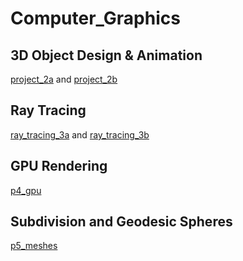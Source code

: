 # Computer_Graphics
## 3D Object Design & Animation
[project_2a](https://github.com/lsh4205/Computer_Graphics/tree/main/project_2a) and [project_2b](https://github.com/lsh4205/Computer_Graphics/tree/main/project_2b)

## Ray Tracing
[ray_tracing_3a](https://github.com/lsh4205/Computer_Graphics/tree/main/ray_tracing_p3a) and [ray_tracing_3b](https://github.com/lsh4205/Computer_Graphics/tree/main/ray_tracing_p3b)

## GPU Rendering
[p4_gpu](https://github.com/lsh4205/Computer_Graphics/tree/main/p4_gpu)

## Subdivision and Geodesic Spheres
[p5_meshes](https://github.com/lsh4205/Computer_Graphics/tree/main/p5_meshes)
